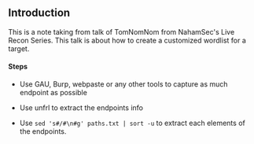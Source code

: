 ## Introduction

This is a note taking from talk of TomNomNom from NahamSec's Live Recon Series. This talk is about how to create a customized wordlist for a target.

#### Steps

- Use GAU, Burp, webpaste or any other tools to capture as much endpoint as possible

- Use unfrl to extract the endpoints info

- Use ```sed 's#/#\n#g' paths.txt | sort -u``` to extract each elements of the endpoints.

